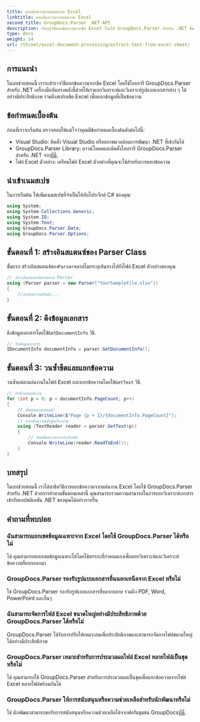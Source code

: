 ```yaml
---
title: แยกข้อความจากแผ่นงาน Excel
linktitle: แยกข้อความจากแผ่นงาน Excel
second_title: GroupDocs.Parser .NET API
description: เรียนรู้วิธีแยกข้อความจากชีต Excel โดยใช้ GroupDocs.Parser สำหรับ .NET ขั้นตอนง่ายๆ เพื่อการแยกข้อความอย่างมีประสิทธิภาพ
type: docs
weight: 14
url: /th/net/excel-document-processing/extract-text-from-excel-sheet/
---
```

## การแนะนำ
ในบทช่วยสอนนี้ เราจะสำรวจวิธีแยกข้อความจากชีต Excel โดยใช้ไลบรารี GroupDocs.Parser สำหรับ .NET เครื่องมืออันทรงพลังนี้ช่วยให้เราแยกวิเคราะห์และวิเคราะห์รูปแบบเอกสารต่าง ๆ ได้อย่างมีประสิทธิภาพ รวมถึงสเปรดชีต Excel เพื่อแยกข้อมูลที่เป็นข้อความ
## ข้อกำหนดเบื้องต้น
ก่อนที่เราจะเริ่มต้น ตรวจสอบให้แน่ใจว่าคุณมีข้อกำหนดเบื้องต้นดังต่อไปนี้:
- Visual Studio: ติดตั้ง Visual Studio หรือสภาพแวดล้อมการพัฒนา .NET ที่เข้ากันได้
-  GroupDocs.Parser Library: ดาวน์โหลดและติดตั้งไลบรารี GroupDocs.Parser สำหรับ .NET จาก[ที่นี่](https://releases.groupdocs.com/parser/net/).
- ไฟล์ Excel ตัวอย่าง: เตรียมไฟล์ Excel ตัวอย่างที่คุณจะใช้สำหรับการแยกข้อความ

## นำเข้าเนมสเปซ
ในการเริ่มต้น ให้เพิ่มเนมสเปซที่จำเป็นให้กับโปรเจ็กต์ C# ของคุณ:
```csharp
using System;
using System.Collections.Generic;
using System.IO;
using System.Text;
using GroupDocs.Parser.Data;
using GroupDocs.Parser.Options;
```
## ขั้นตอนที่ 1: สร้างอินสแตนซ์ของ Parser Class
 ขั้นแรก สร้างอินสแตนซ์ของ`Parser`คลาสโดยระบุเส้นทางไปยังไฟล์ Excel ตัวอย่างของคุณ
```csharp
// สร้างอินสแตนซ์ของคลาส Parser
using (Parser parser = new Parser("YourSampleFile.xlsx"))
{
    //ดำเนินการสกัดต่อ...
}
```
## ขั้นตอนที่ 2: ดึงข้อมูลเอกสาร
 ดึงข้อมูลเอกสารโดยใช้`GetDocumentInfo` วิธี.
```csharp
// รับข้อมูลเอกสาร
IDocumentInfo documentInfo = parser.GetDocumentInfo();
```
## ขั้นตอนที่ 3: วนซ้ำชีตและแยกข้อความ
 วนซ้ำแต่ละแผ่นงานในไฟล์ Excel และแยกข้อความโดยใช้`GetText` วิธี.
```csharp
// ทำซ้ำบนแผ่นงาน
for (int p = 0; p < documentInfo.PageCount; p++)
{
    // พิมพ์หมายเลขหน้า
    Console.WriteLine($"Page {p + 1}/{documentInfo.PageCount}");
    // แยกข้อความเข้าสู่เครื่องอ่าน
    using (TextReader reader = parser.GetText(p))
    {
        // พิมพ์ข้อความจากสเปรดชีต
        Console.WriteLine(reader.ReadToEnd());
    }
}
```

## บทสรุป
ในบทช่วยสอนนี้ เราได้สาธิตวิธีการแยกข้อความจากแผ่นงาน Excel โดยใช้ GroupDocs.Parser สำหรับ .NET ด้วยการทำตามขั้นตอนเหล่านี้ คุณสามารถรวมความสามารถในการแยกวิเคราะห์เอกสารเข้ากับแอปพลิเคชัน .NET ของคุณได้อย่างราบรื่น

## คำถามที่พบบ่อย
### ฉันสามารถแยกเขตข้อมูลเฉพาะจาก Excel โดยใช้ GroupDocs.Parser ได้หรือไม่
ได้ คุณสามารถแยกเขตข้อมูลเฉพาะได้โดยใช้ตรรกะที่กำหนดเองเพื่อแยกวิเคราะห์และวิเคราะห์ข้อความที่แยกออกมา
### GroupDocs.Parser รองรับรูปแบบเอกสารอื่นนอกเหนือจาก Excel หรือไม่
ใช่ GroupDocs.Parser รองรับรูปแบบเอกสารที่หลากหลาย รวมถึง PDF, Word, PowerPoint และอื่นๆ
### ฉันสามารถจัดการไฟล์ Excel ขนาดใหญ่อย่างมีประสิทธิภาพด้วย GroupDocs.Parser ได้หรือไม่
GroupDocs.Parser ได้รับการปรับให้เหมาะสมเพื่อประสิทธิภาพและสามารถจัดการไฟล์ขนาดใหญ่ได้อย่างมีประสิทธิภาพ
### GroupDocs.Parser เหมาะสำหรับการประมวลผลไฟล์ Excel หลายไฟล์เป็นชุดหรือไม่
ได้ คุณสามารถใช้ GroupDocs.Parser สำหรับการประมวลผลเป็นชุดเพื่อแยกข้อความจากไฟล์ Excel หลายไฟล์พร้อมกันได้
### GroupDocs.Parser ให้การสนับสนุนหรือความช่วยเหลือสำหรับนักพัฒนาหรือไม่
 ใช่ นักพัฒนาสามารถขอรับการสนับสนุนหรือความช่วยเหลือได้จากฟอรัมชุมชน GroupDocs[ที่นี่](https://forum.groupdocs.com/c/parser/17).